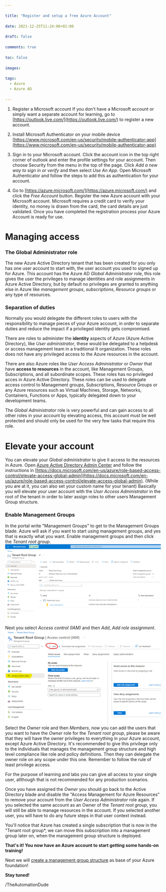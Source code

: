 ```yaml
--- 

title: "Register and setup a free Azure Account" 

date: 2021-12-25T11:24:06+01:00 

draft: false

comments: true 

toc: false

images:

tags:
  - Azure
  - Azure AD

--- 
```


1. Register a Microsoft account
If you don't have a Microsoft account or simply want a separate account for learning, go to [https://outlook.live.com/](https://outlook.live.com/) to register a new account.

2. Install Microsoft Authenticator on your mobile device [https://www.microsoft.com/en-us/security/mobile-authenticator-app](https://www.microsoft.com/en-us/security/mobile-authenticator-app)

3. Sign in to your Microsoft account. Click the account icon in the top right corner of outlook and enter the profile settings for your account. Then choose Security from the menu in the top of the page. Click *Add a new way to sign in or verify* and then select *Use An App*. Open Microsoft Authenticator and follow the steps to add this as authentication for your account.

4. Go to [https://azure.microsoft.com/](https://azure.microsoft.com/) and click the *Free Account* button. Register the new Azure account with your Microsoft account. Microsoft requires a credit card to verify your identity, no money is drawn from the card, the card details are just validated. Once you have completed the registration process your Azure Account is ready for use.

# Managing access
### The Global Administrator role
The new Azure Active Directory tenant that has been created for you only has one user account to start with, the user account you used to signed up for Azure. This account has the Azure AD *Global Administrator* role, this role gives the user the privileges to manage identities and role assignments in Azure Active Directory, but by default no privileges are granted to anything else in Azure like *management groups*, *subscriptions*, *Resource groups* or any type of resources. 

### Separation of duties
Normally you would delegate the different roles to users with the responsibility to manage pieces of your Azure account, in order to separate duties and reduce the impact if a privileged identity gets compromised.

There are roles to administer the **identity** aspects of Azure (Azure Active Directory), like *User administrator*, these would be delegated to a helpdesk or access management team in a traditional It organization. These roles does not have any privileged access to the Azure resources in the account.

There are also Azure roles like *User Access Administrator* or *Owner* that have **access to resources** in the account, like Management Groups, Subscriptions, and all subordinate scopes. These roles has no privileged acces in Azure Active Directory. These roles can be used to delegate access control to Management groups, Subscriptions, Resource Groups or any Azure resources such as Virtual Machines, Storage, Networks, Containers, Functions or Apps, typically delegated down to your development teams.

The *Global Administrator* role is very powerful and can gain access to all other roles in your account by elevating access, this account must be well protected and should only be used for the very few tasks that require this role.

# Elevate your account 
You can elevate your *Global administrator* to give it access to the resources in Azure. Open [Azure Active Directory Admin Center](https://aad.portal.azure.com/) and follow the instructions in [https://docs.microsoft.com/en-us/azure/role-based-access-control/elevate-access-global-admin](https://docs.microsoft.com/en-us/azure/role-based-access-control/elevate-access-global-admin). (While you are at it, you can also set your custom name for your tenant) Basically you will elevate your user account with the *User Access Administrator* in the root of the tenant in order to later assign roles to other users Management Group structure. 


### Enable Management Groups
In the portal write "Management Groups" to get to the Management Groups blade. Azure will ask if you want to start using management groups, and yes that is exactly what you want. Enable management groups and then click the *Tenant root group*. 
![tenantrootgroup.png](tenantrootgroup.png)
Next you select *Access control (IAM)* and then *Add*, *Add role assignment*. ![rbac.png](rbac.png)
Select the *Owner* role and then *Members*, now you can add the users that you want to have the *Owner* role for the *Tenant root group*, please be aware that they will have the owner privileges to everything in your Azure account, except Azure Active Directory. It's recommended to give this privilege only to the individuals that manages the management group structure and high level compliance like role and policy definitions. Then they can delegate the owner role on any scope under this one. Remember to follow the rule of least privilege access. 

For the purpose of learning and labs you can give all access to your single user, allthough that is not recommended for any production scenarios.

Once you have assigned the *Owner* you should go back to the Active Directory blade and disable the "Access Management for Azure Resources" to remove your account from the *User Access Administrator* role again. If you selected the same account as an Owner of the *Tenant root group*, you will still be able to manage resources in the account. If you selected another user, you will have to do any future steps in that user context instead.

You'll notice that Azure has created a single subscription that is now in the "Tenant root group*, we can move this subscription into a management group later on, when the management group structure is deployed.

**That's it! You now have an Azure account to start getting some hands-on training!**

Next we will [create a management group structure](/blog/posts/managementgroups/) as base of your Azure foundation!

**Stay tuned!**

/TheAutomationDude
